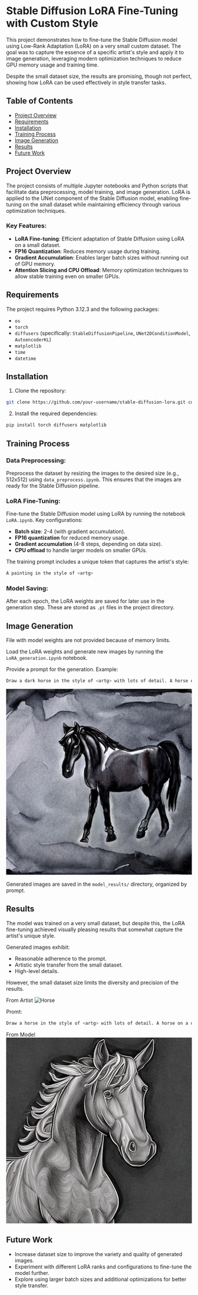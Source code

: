 # Stable Diffusion LoRA Fine-Tuning with Custom Style

This project demonstrates how to fine-tune the Stable Diffusion model using Low-Rank Adaptation (LoRA) on a very small custom dataset. The goal was to capture the essence of a specific artist's style and apply it to image generation, leveraging modern optimization techniques to reduce GPU memory usage and training time.

Despite the small dataset size, the results are promising, though not perfect, showing how LoRA can be used effectively in style transfer tasks.

## Table of Contents

- [Project Overview](#project-overview)
- [Requirements](#requirements)
- [Installation](#installation)
- [Training Process](#training-process)
- [Image Generation](#image-generation)
- [Results](#results)
- [Future Work](#future-work)

## Project Overview

The project consists of multiple Jupyter notebooks and Python scripts that facilitate data preprocessing, model training, and image generation. LoRA is applied to the UNet component of the Stable Diffusion model, enabling fine-tuning on the small dataset while maintaining efficiency through various optimization techniques.

### Key Features:

- **LoRA Fine-tuning**: Efficient adaptation of Stable Diffusion using LoRA on a small dataset.
- **FP16 Quantization**: Reduces memory usage during training.
- **Gradient Accumulation**: Enables larger batch sizes without running out of GPU memory.
- **Attention Slicing and CPU Offload**: Memory optimization techniques to allow stable training even on smaller GPUs.

## Requirements

The project requires Python 3.12.3 and the following packages:

- `os`
- `torch`
- `diffusers` (specifically: `StableDiffusionPipeline`, `UNet2DConditionModel`, `AutoencoderKL`)
- `matplotlib`
- `time`
- `datetime`

## Installation

1. Clone the repository:

```bash
git clone https://github.com/your-username/stable-diffusion-lora.git cd stable-diffusion-lora
```

2. Install the required dependencies:

```bash
pip install torch diffusers matplotlib
```

## Training Process

### Data Preprocessing:

Preprocess the dataset by resizing the images to the desired size (e.g., 512x512) using `data_preprocess.ipynb`. This ensures that the images are ready for the Stable Diffusion pipeline.

### LoRA Fine-Tuning:

Fine-tune the Stable Diffusion model using LoRA by running the notebook `LoRA.ipynb`. Key configurations:

- **Batch size**: 2-4 (with gradient accumulation).
- **FP16 quantization** for reduced memory usage.
- **Gradient accumulation** (4-8 steps, depending on data size).
- **CPU offload** to handle larger models on smaller GPUs.

The training prompt includes a unique token that captures the artist's style:
```bash
A painting in the style of <artg>
```

### Model Saving:

After each epoch, the LoRA weights are saved for later use in the generation step. These are stored as `.pt` files in the project directory.

## Image Generation

File with model weights are not provided because of memory limits.

Load the LoRA weights and generate new images by running the `LoRA_generation.ipynb` notebook.

Provide a prompt for the generation. Example:

```bash
Draw a dark horse in the style of <artg> with lots of detail. A horse on a dark watercolor background.
```
![Horse](model_results/Draw_a_dark_horse_in_the_style_of_artg_with_lots_o/generated_20241011_104954_2.png)

Generated images are saved in the `model_results/` directory, organized by prompt.

## Results

The model was trained on a very small dataset, but despite this, the LoRA fine-tuning achieved visually pleasing results that somewhat capture the artist's unique style.

Generated images exhibit:

- Reasonable adherence to the prompt.
- Artistic style transfer from the small dataset.
- High-level details.

However, the small dataset size limits the diversity and precision of the results.

From Artist
![Horse](data/proc_data/24.jpg)

Promt:
```bash
Draw a horse in the style of <artg> with lots of detail. A horse on a dark background.
```

From Model
![Horse](model_results/generated_Draw_a_dark_horse_with_lots_of_detail._A_horse_on__20241008_111949_3.png)

## Future Work

- Increase dataset size to improve the variety and quality of generated images.
- Experiment with different LoRA ranks and configurations to fine-tune the model further.
- Explore using larger batch sizes and additional optimizations for better style transfer.
